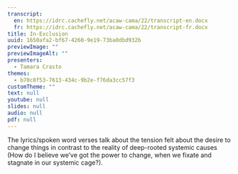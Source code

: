 ```yaml
---
transcript:
  en: https://idrc.cachefly.net/acaw-cama/22/transcript-en.docx
  fr: https://idrc.cachefly.net/acaw-cama/22/transcript-fr.docx
title: In-Exclusion
uuid: 1650afa2-bf67-4260-9e19-73ba0dbd932b
previewImage: ""
previewImageAlt: ""
presenters:
  - Tamara Crasto
themes:
  - b70c8f53-7613-434c-9b2e-f76da3cc57f3
customTheme: ""
text: null
youtube: null
slides: null
audio: null
pdf: null
---
```

The lyrics/spoken word verses talk about the tension felt about the desire to change things in contrast to the reality of deep-rooted systemic causes (How do I believe we’ve got the power to change, when we fixate and stagnate in our systemic cage?).
